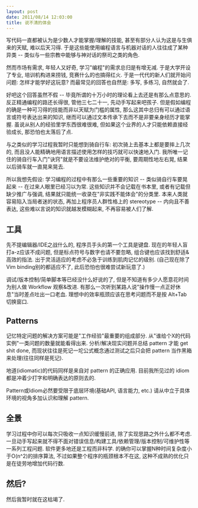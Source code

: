 ```yaml
---
layout: post
date: 2011/08/14 12:03:00
title: 说不清的体会
---
```

写代码一直都被认为是少数人才能掌握/理解的技能, 甚至有部分人认为这是与生俱来的天赋, 难以后天习得. 于是这些能使用编程语言与机器对话的人往往成了某种异类 -- 类似与一些宗教中能够与神对话的祭司之类的角色.

然而市场有需求, 年轻人又好奇, 学习"编程"的需求总归是有增无减. 于是大学开设了专业, 培训机构进来捞钱, 竞赛什么的也搞得红火. 于是一代代的新人们就开始问问题: 怎样才能学好这玩意? 而最常见的回答也自然是: 多写, 多练习, 自然就会了.

好吧这个回答虽然不假 -- 毕竟所谓的十万小时的理论看上去还是有那么点意思的. 反正精通编程的路还长得很, 管他三七二十一, 先动手写起来吧孩子. 但是假如编程的确是一种可习得的技能而非以天赋为门槛的属性, 那么这其中总归有可以通过语言或符号表达出来的知识, 继而可以通过文本传承下去而不是非要亲身经历才能掌握. 虽说从别人的经验里学东西很难很难, 但如果这个业界的人才只能依赖直接经验成长, 那恐怕也太落后了点.

与之类似的学习过程我暂时只能想到骑自行车: 初次骑上去基本上都是要摔上几次的, 而且没人能精确地用语言描述使用怎样的技巧就可以快速地入门. 我所唯一记住的骑自行车入门"诀窍"就是不要设法维护绝对的平衡, 要周期性地左右晃, 结果以后骑车就一直晃来晃去.

所以我想先假设: 学习编程的过程中有那么一些重要的知识 -- 类似骑自行车要晃起来 -- 在过来人眼里已经习以为常. 这些知识并不会记载在书本里, 或者有记载但缺少推广与强调, 结果就只能统一收录在"非实践不能体会"的分类里. 本来人类就容易陷入当局者迷的状态, 再加上程序员人群性格上的 stereotype -- 内向且不善表达, 这些难以言说的知识就越发模糊起来, 不再容易被人们了解.

## 工具

先不提编辑器/IDE之战什么的, 程序员手头的第一个工具是键盘. 现在的年轻人盲打a-z应该不成问题, 但是标点符号与数字也请不要忽略, 组合键也应该找到舒适&高效的指法. 出于灵活适应的考虑不必急于训练到肌肉记忆的级别. (自己现在除了Vim binding别的都适应不了, 此后恐怕也很难尝试新玩意了.)

调试/版本控制/简单脚本等已经没什么好说的了, 但是不知道有多少人愿意花时间为别人做 Workflow 观察&改进. 有那么一次听到某路人说"操作慢一点正好休息"当时差点吐出一口老血. 理想中的效率瓶颈应该在思考问题而不是按 Alt+Tab 切换窗口.

## Patterns

记忆特定问题的解决方案可能是"工作经验"最重要的组成部分. 从"谁给个X的代码实例"一类问题的数量就能看得出来. 分析/解决现实问题并总结 pattern 才能 get shit done, 而现状往往是死记一坨公式概念通过测试之后只会把 pattern 当作黑箱来处理(往往同样是死记).

地道(idiomatic)的代码同样是来自对 pattern 的正确应用. 目前我所见过的 idiom 都是冲着少打字和明确表达的原则去的.

Pattern或Idiom必然要受限于底层环境(基础API, 语言能力, etc.) 请从中立于具体环境的视角多加认识和理解 pattern.

## 全景

学习过程中你可以每次只吸收一点知识缓慢前进, 除了实现思路之外什么都不考虑. 一旦动手写起来就不得不面对错误信息/构建工具/依赖管理/版本控制/可维护性等一系列工程问题. 软件更多地还是工程而非科学. 的确你可以掌握N种时间复杂度小于O(n^2)的排序算法, 不过如果整个程序的瓶颈根本不在这, 这种不成熟的优化只是在徒劳地增加代码行数.

## 然后?

然后我暂时就在这枯竭了.
